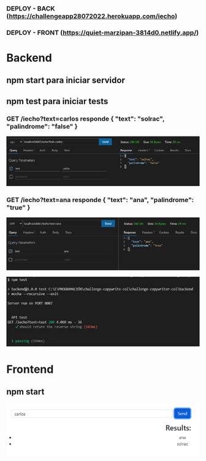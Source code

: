 ### DEPLOY - BACK (https://challengeapp28072022.herokuapp.com/iecho)
### DEPLOY - FRONT (https://quiet-marzipan-3814d0.netlify.app/)

# Backend
## npm start para iniciar servidor
## npm test para iniciar tests

### GET  /iecho?text=carlos   responde { "text": "solrac", "palindrome": "false" }

![GET  /iecho?text=carlos](https://raw.githubusercontent.com/MauriDiPietro/challenge-copywriter-col/master/backend/img/get1.PNG)

### GET  /iecho?text=ana   responde { "text": "ana", "palindrome": "true" }

![GET  /iecho?text=ana](https://raw.githubusercontent.com/MauriDiPietro/challenge-copywriter-col/master/backend/img/get2.PNG)

![TESTS](https://raw.githubusercontent.com/MauriDiPietro/challenge-copywriter-col/master/backend/img/test.PNG)

# Frontend
## npm start

![FRONT](https://raw.githubusercontent.com/MauriDiPietro/challenge-copywriter-col/master/backend/img/front.PNG)
